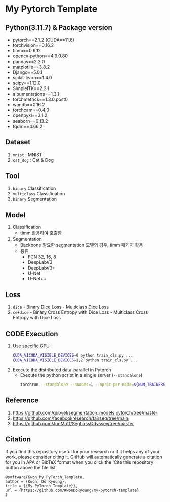 # My Pytorch Template
## Python(3.11.7) & Package version
- pytorch==2.1.2 (CUDA==11.8)
- torchvision==0.16.2
- timm==0.9.12
- opencv-python==4.9.0.80
- pandas==2.2.0
- matplotlib==3.8.2
- Django==5.0.1
- scikit-learn==1.4.0
- scipy==1.12.0
- SimpleITK==2.3.1
- albumentations==1.3.1
- torchmetrics==1.3.0.post0
- wandb==0.16.2
- torchcam==0.4.0
- openpyxl==3.1.2
- seaborn==0.13.2
- tqdm==4.66.2

## Dataset
1. `mnist` : MNIST
2. `cat_dog` : Cat & Dog

## Tool
1. `binary` Classification
2. `multiclass` Classification
3. `binary` Segmentation

## Model
1. Classification
    - timm 활용하여 호출함 
2. Segmentation
    - Backbone 필요한 segmentation 모델의 경우, timm 패키지 활용
    - 종류
      - FCN 32, 16, 8
      - DeepLabV3
      - DeepLabV3+
      - U-Net
      - U-Net++

## Loss
  1. `dice`
    - Binary Dice Loss
    - Multiclass Dice Loss
  2. `ce+dice`
    - Binary Cross Entropy with Dice Loss
    - Multiclass Cross Entropy with Dice Loss

## CODE Execution
1. Use specific GPU
    ```bash
    CUDA_VICUDA_VISIBLE_DEVICES=0 python train_cls.py ...
    CUDA_VICUDA_VISIBLE_DEVICES=1,2 python train_cls.py ...
    ```
2. Execute the distributed data-parallel in Pytorch
   - Execute the python script in a single server (`--standalone`)
       ```bash
       torchrun --standalone --nnodes=1 --nproc-per-node=${NUM_TRAINERS} train_cls.py ...
       ```

## Reference
1. https://github.com/qubvel/segmentation_models.pytorch/tree/master
2. https://github.com/facebookresearch/fairseq/tree/main
3. https://github.com/JunMa11/SegLossOdyssey/tree/master

## Citation
If you find this repository useful for your research or if it helps any of your work, please consider citing it. GitHub will automatically generate a citation for you in APA or BibTeX format when you click the 'Cite this repository' button above the file list.
```
@software{Kwon_My_PyTorch_Template,
author = {Kwon, Do Ryoung},
title = {{My PyTorch Template}},
url = {https://github.com/KwonDoRyoung/my-pytorch-template}
}
```
